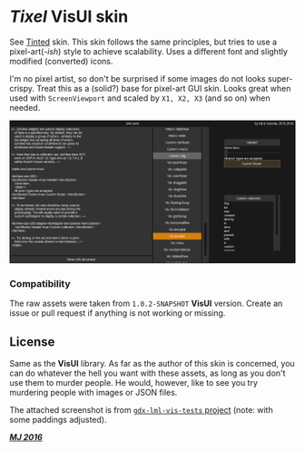 # *Tixel* VisUI skin

See [Tinted](../tinted) skin. This skin follows the same principles, but tries to use a pixel-art(*-ish*) style to achieve scalability. Uses a different font and slightly modified (converted) icons.

I'm no pixel artist, so don't be surprised if some images do not looks super-crispy. Treat this as a (solid?) base for pixel-art GUI skin. Looks great when used with `ScreenViewport` and scaled by `X1, X2, X3` (and so on) when needed.

![Tixel](tixel.png)

### Compatibility

The raw assets were taken from `1.0.2-SNAPSHOT` **VisUI** version. Create an issue or pull request if anything is not working or missing.

## License

Same as the **VisUI** library. As far as the author of this skin is concerned, you can do whatever the hell you want with these assets, as long as you don't use them to murder people. He would, however, like to see you try murdering people with images or JSON files.

The attached screenshot is from [`gdx-lml-vis-tests` project](https://github.com/czyzby/gdx-lml/tree/master/examples/gdx-lml-vis-tests) (note: with some paddings adjusted).

***[MJ 2016](https://github.com/czyzby/gdx-lml)***
